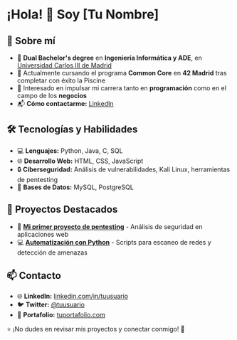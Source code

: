 # ¡Hola! 👋 Soy [Tu Nombre]  

## 📌 Sobre mí  
- 🌟 **Dual Bachelor's degree** en **Ingeniería Informática y ADE**, en [Universidad Carlos III de Madrid](https://www.uc3m.es/)  
- 🚀 Actualmente cursando el programa **Common Core** en **42 Madrid** tras completar con éxito la Piscine  
- 🚀 Interesado en impulsar mi carrera tanto en **programación** como en el campo de los **negocios**  
- 📬 **Cómo contactarme:** [LinkedIn](https://linkedin.com/in/tuusuario)  

## 🛠️ Tecnologías y Habilidades  
- 💻 **Lenguajes:** Python, Java, C, SQL  
- 🌐 **Desarrollo Web:** HTML, CSS, JavaScript  
- 🔒 **Ciberseguridad:** Análisis de vulnerabilidades, Kali Linux, herramientas de pentesting  
- 📂 **Bases de Datos:** MySQL, PostgreSQL  

## 🚀 Proyectos Destacados  
- 🔐 **[Mi primer proyecto de pentesting](https://github.com/tuusuario/proyecto1)** - Análisis de seguridad en aplicaciones web  
- 💻 **[Automatización con Python](https://github.com/tuusuario/proyecto2)** - Scripts para escaneo de redes y detección de amenazas  

## 📫 Contacto  
- 🌐 **LinkedIn:** [linkedin.com/in/tuusuario](https://linkedin.com/in/tuusuario)  
- 🐦 **Twitter:** [@tuusuario](https://twitter.com/tuusuario)  
- 📁 **Portafolio:** [tuportafolio.com](https://tuportafolio.com)  

⭐ ¡No dudes en revisar mis proyectos y conectar conmigo! 🚀  
